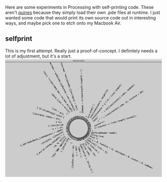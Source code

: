 Here are some experiments in Processing with self-printing code. These aren't [quines](http://en.wikipedia.org/wiki/Quine) because they simply load their own .pde files at runtime.  I just wanted some code that would print its own source code out in interesting ways, and maybe pick one to etch onto my Macbook Air. 

selfprint
---------
This is my first attempt.  Really just a proof-of-concept.  I definitely needs a lot of adjustment, but it's a start. 
![Screenshot of selfprint.pde](selfprint_screenshot.png?raw=true "Screenshot of selfprint.pde")
